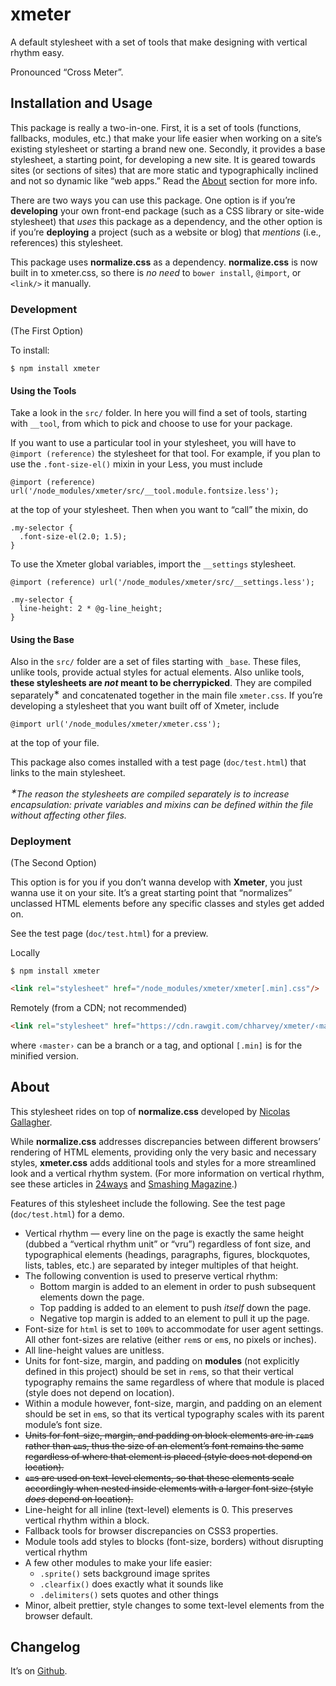 # xmeter
A default stylesheet with a set of tools that make designing with vertical rhythm easy.

Pronounced “Cross Meter”.

## Installation and Usage

This package is really a two-in-one. First, it is a set of tools (functions,
fallbacks, modules, etc.) that make your life easier when working on a site’s
existing stylesheet or starting a brand new one. Secondly, it provides a base
stylesheet, a starting point, for developing a new site. It is geared towards
sites (or sections of sites) that are more static and typographically inclined
and not so dynamic like “web apps.”
Read the [About](#about) section for more info.

There are two ways you can use this package. One option is if you’re
**developing** your own front-end package (such as a CSS library or site-wide
stylesheet) that *uses* this package as a dependency, and the other option is
if you’re **deploying** a project (such as a website or blog) that *mentions*
(i.e., references) this stylesheet.

This package uses **normalize.css** as a dependency.
**normalize.css** is now built in to xmeter.css, so there is *no need* to
`bower install`, `@import`, or `<link/>` it manually.

### Development

(The First Option)

To install:

    $ npm install xmeter

#### Using the Tools

Take a look in the `src/` folder. In here you will find a set of tools, starting
with `__tool`, from which to pick and choose to use for your package.

If you want to use a particular tool in your stylesheet, you will have to
`@import (reference)` the stylesheet for that tool. For example,
if you plan to use the `.font-size-el()` mixin in your Less, you must include

```less
@import (reference) url('/node_modules/xmeter/src/__tool.module.fontsize.less');
```

at the top of your stylesheet. Then when you want to “call” the mixin, do

```less
.my-selector {
  .font-size-el(2.0; 1.5);
}
```

To use the Xmeter global variables, import the `__settings` stylesheet.

```less
@import (reference) url('/node_modules/xmeter/src/__settings.less');

.my-selector {
  line-height: 2 * @g-line_height;
}
```

#### Using the Base

Also in the `src/` folder are a set of files starting with `_base`. These files,
unlike tools, provide actual styles for actual elements. Also unlike tools,
**these stylesheets are *not* meant to be cherrypicked**. They are compiled
separately<sup>&lowast;</sup> and
concatenated together in the main file `xmeter.css`. If you’re developing a
stylesheet that you want built off of Xmeter, include

```less
@import url('/node_modules/xmeter/xmeter.css');
```

at the top of  your file.

This package also comes installed with a test page (`doc/test.html`)
that links to the main stylesheet.

<i><sup>&lowast;</sup>The reason the stylesheets are compiled separately is to increase
encapsulation: private variables and mixins can be defined within the file without
affecting other files.</i>

### Deployment

(The Second Option)

This option is for you if you don’t wanna develop with **Xmeter**, you just
wanna use it on your site. It’s a great starting point that “normalizes”
unclassed HTML elements before any specific classes and styles get added on.

See the test page (`doc/test.html`) for a preview.

Locally
```
$ npm install xmeter
```
```html
<link rel="stylesheet" href="/node_modules/xmeter/xmeter[.min].css"/>
```
Remotely (from a CDN; not recommended)
```html
<link rel="stylesheet" href="https://cdn.rawgit.com/chharvey/xmeter/‹master›/xmeter[.min].css"/>
```
where `‹master›` can be a branch or a tag, and optional `[.min]` is for the minified version.

## About

This stylesheet rides on top of **normalize.css** developed by
[Nicolas Gallagher](http://necolas.github.io/normalize.css/).

While **normalize.css** addresses discrepancies between different browsers’
rendering of HTML elements, providing only the very basic and necessary styles,
**xmeter.css** adds additional tools and styles for a more streamlined look and a
vertical rhythm system. (For more information on vertical rhythm, see these articles in
[24ways](http://24ways.org/2006/compose-to-a-vertical-rhythm/) and
[Smashing Magazine](http://www.smashingmagazine.com/2011/03/14/technical-web-typography-guidelines-and-techniques/#tt-rhythm).)

Features of this stylesheet include the following. See the test page (`doc/test.html`)
for a demo.

- Vertical rhythm &mdash; every line on the page is exactly the same height
  (dubbed a “vertical rhythm unit” or “vru”) regardless of font size, and
  typographical elements (headings, paragraphs, figures, blockquotes, lists,
  tables, etc.) are separated by integer multiples of that height.
- The following convention is used to preserve vertical rhythm:
  - Bottom margin is added to an element in order to push subsequent elements down the page.
  - Top padding is added to an element to push *itself* down the page.
  - Negative top margin is added to an element to pull it up the page.
- Font-size for `html` is set to `100%` to accommodate for user agent settings.
  All other font-sizes are relative (either `rem`s or `em`s, no pixels or inches).
- All line-height values are unitless.
- Units for font-size, margin, and padding on **modules** (not explicitly defined in this project)
  should be set in `rem`s, so that their vertical typography remains the same
  regardless of where that module is placed (style does not depend on location).
- Within a module however, font-size, margin, and padding on an element
  should be set in `em`s, so that its vertical typography scales with
  its parent module’s font size.
- ~~Units for font-size, margin, and padding on block elements are in `rem`s
  rather than `em`s, thus the size of an element’s font remains the same
  regardless of where that element is placed (style does not depend on location).~~
- ~~`em`s are used on text-level elements, so that these elements
  scale accordingly when nested inside elements with a larger font size
  (style *does* depend on location).~~
- Line-height for all inline (text-level) elements is 0.
  This preserves vertical rhythm within a block.
- Fallback tools for browser discrepancies on CSS3 properties.
- Module tools add styles to blocks (font-size, borders) without disrupting vertical rhythm
- A few other modules to make your life easier:
  - `.sprite()` sets background image sprites
  - `.clearfix()` does exactly what it sounds like
  - `.delimiters()` sets quotes and other things
- Minor, albeit prettier, style changes to some text-level elements from the browser default.

## Changelog

It’s on [Github](https://github.com/chharvey/xmeter/releases).
